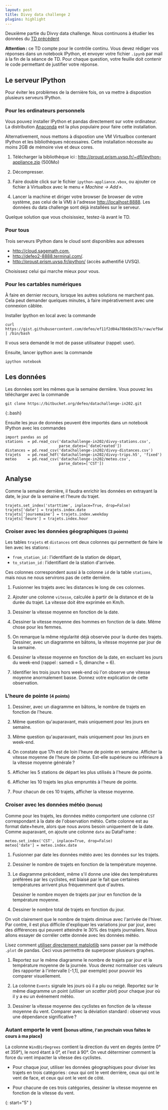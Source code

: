 ```yaml
---
layout: post
title: Divvy data challenge 2
plugins: highlight
---
```


Deuxième partie du Divvy data challenge. Nous continuons à étudier les
données du [TD précédent](../tutorial9)

**Attention :** ce TD compte pour le contrôle continu. Vous devez
rédiger vos réponses dans un notebook IPython, et envoyer votre
fichier `.ipynb` par mail à la fin de la séance de TD. Pour chaque
question, votre feuille doit contenir le code permettant de justifier
votre réponse.

## Le serveur IPython

Pour éviter les problèmes de la dernière fois, on va mettre à
dispostion plusieurs serveurs IPython.

### Pour les ordinateurs personnels

Vous pouvez installer IPython et pandas directement sur votre
ordinateur. La distribution [Anaconda](http://continuum.io/downloads)
est la plus populaire pour faire cette installation.

Alternativement, nous mettons à dispostion une VM Virtualbox contenant
IPython et les bibliothèques nécessaires. Cette installation nécessite
au moins 2GB de mémoire vive et deux cores.

1. Télécharger la bibliothèque ici :
   <http://proust.prism.uvsq.fr/~dfl/ipython-appliance.zip> (500Mo)

2. Décompresser.

3. Faire double click sur le fichier `ipython-appliance.vbox`, ou
   ajouter ce fichier à Virtualbox avec le menu *« Machine → Add »*.

4. Lancer la machine et diriger votre browser (le browser de votre
   système, pas celui de la VM) à l'adresse
   <http://localhost:8888>. Les données du data challenge sont déjà
   installées sur le serveur.

Quelque solution que vous choisissiez, testez-là avant le TD.

### Pour tous

Trois serveurs IPython dans le cloud sont disponibles aux adresses

- <http://cloud.sagemath.com>,
- <http://defeo2-8888.terminal.com/>.
- <http://proust.prism.uvsq.fr/ipython/> (accès authentifié UVSQ).

Choisissez celui qui marche mieux pour vous.

### Pour les cartables numériques

À faire en dernier recours, lorsque les autres solutions ne marchent
pas. Cela peut demander quelques minutes, à faire impérativement avec
une connexion câblée.

Installer Ipython en local avec la commande

	curl https://gist.githubusercontent.com/defeo/ef11f2d04a78b68e357e/raw/ef9a0dc9c87d3c1052b2a3ade9b63c7dcf370092/apt.sh | /bin/bash

Il vous sera demandé le mot de passe utilisateur (rappel: user).

Ensuite, lancer ipython avec la commande

~~~
ipython notebook
~~~


## Les données

Les données sont les mêmes que la semaine dernière. Vous pouvez les
télécharger avec la commande

~~~
git clone https://bitbucket.org/defeo/datachallenge-in202.git
~~~
{:.bash}

Ensuite les jeux de données peuvent être importés dans un notebook
IPython avec les commandes

~~~
import pandas as pd
stations  = pd.read_csv('datachallenge-in202/divvy-stations.csv',
                        parse_dates=['dateCreated'])
distances = pd.read_csv('datachallenge-in202/divvy-distances.csv')
trajets   = pd.read_hdf('datachallenge-in202/divvy-trips.h5', 'fixed')
meteo     = pd.read_csv('datachallenge-in202/meteo.csv',
                        parse_dates=['CST'])
~~~


## Analyse

Comme la semaine dernière, il faudra enrichir les données en extrayant
la date, le jour de la semaine et l'heure du trajet.

~~~
trajets.set_index('starttime', inplace=True, drop=False)
trajets['date'] = trajets.index.date
trajets['joursemaine'] = trajets.index.weekday
trajets['heure'] = trajets.index.hour
~~~


### Croiser avec les données géographiques <small>(3 points)</small>

Les tables `trajets` et `distances` ont deux colonnes qui permettent
de faire le lien avec les stations :

- `from_station_id` : l'identifiant de la station de départ,
- `to_station_id` : l'identifiant de la station d'arrivée.

Ces colonnes correspondent aussi à la colonne `id` de la table
`stations`, mais nous ne nous servirons pas de cette dernière.

1. Fusionner les trajets avec les distances le long de ces colonnes.

1. Ajouter une colonne `vitesse`, calculée à partir de la distance et
   de la durée du trajet. La vitesse doit être exprimée en Km/h.

1. Dessiner la vitesse moyenne en fonction de la date.

1. Dessiner la vitesse moyenne des hommes en fonction de la date. Même
   chose pour les femmes.

1. On remarque la même régularité déjà observée pour la durée des
   trajets. Dessiner, avec un diagramme en bâtons, la vitesse moyenne
   par jour de la semaine.

1. Dessiner la vitesse moyenne en fonction de la date, en excluant les
   jours du week-end (rappel : samedi = 5, dimanche = 6).

1. Identifier les trois jours hors week-end où l'on observe une
   vitesse moyenne anormalement basse. Donnez votre explication de
   cette observation.

### L'heure de pointe <small>(4 points)</small>

1. Dessiner, avec un diagramme en bâtons, le nombre de trajets en
   fonction de l'heure.

1. Même question qu'auparavant, mais uniquement pour les jours en
   semaine.

1. Même question qu'auparavant, mais uniquement pour les jours en
   week-end.

1. On constate que 17h est de loin l'heure de pointe en
   semaine. Afficher la vitesse moyenne de l'heure de pointe. Est-elle
   supérieure ou inférieure à la vitesse moyenne générale ?

1. Afficher les 5 stations de départ les plus utilisés à l'heure de pointe.

1. Afficher les 10 trajets les plus empruntés à l'heure de pointe.

1. Pour chacun de ces 10 trajets, afficher la vitesse moyenne.



### Croiser avec les données météo <small>(bonus)</small>

Comme pour les trajets, les données météo comportent une colonne `CST`
correspondant à la date de l'observation météo. Cette colonne est au
format date+heure, alors que nous avons besoin uniquement de la
date. Comme auparavant, on ajoute une colonne `date` au DataFrame :

~~~
meteo.set_index('CST', inplace=True, drop=False)
meteo['date'] = meteo.index.date
~~~

1. Fusionner par date les données météo avec les données sur les
   trajets.

1. Dessiner le nombre de trajets en fonction de la température moyenne.

1. Le diagramme précédent, même s'il donne une idée des températures
   préférées par les cyclistes, est biaisé par le fait que certaines
   températures arrivent plus fréquemment que d'autres.
   
   Dessiner le nombre moyen de trajets par jour en fonction de la
   température moyenne.

1. Dessiner le nombre total de trajets en fonction du jour.

On voit clairement que le nombre de trajets diminue avec l'arrivée de
l'hiver. Par contre, il est plus difficile d'expliquer les variations
jour par jour, avec des différences qui peuvent atteindre le 30% des
trajets journaliers. Nous allons essayer de corréler cette donnée avec
les données météo.

Lisez comment
[utiliser directement matplotlib](http://pandas.pydata.org/pandas-docs/stable/visualization.html#plotting-directly-with-matplotlib)
sans passer par la méthode `.plot` de pandas. Ceci vous permettra de
superposer plusieurs graphes.

1. Reportez sur le même diagramme le nombre de trajets par jour et la
   température moyenne de la journée. Vous devrez normaliser ces
   valeurs (les rapporter à l'intervalle [-1,1], par exemple) pour
   pouvoir les comparer visuellement.

1. La colonne `Events` signale les jours où il a plu ou
   neigé. Reportez sur le même diagramme un point (utiliser un
   *scatter plot*) pour chaque jour où il y a eu un événement météo.

1. Dessiner la vitesse moyenne des cyclistes en fonction de la vitesse
   moyenne du vent. Comparer avec la déviation standard : observez
   vous une dépendance significative ?


### Autant emporte le vent (<small>bonus ultime, l'an prochain vous faites le cours à ma place</small>)

La colonne `WindDirDegrees` contient la direction du vent en degrés
(entre 0° et 359°), le nord étant à 0°, et l'est à 90°. On veut
déterminer comment la force du vent impacter la vitesse des
cyclistes.

- Pour chaque jour, utiliser les données géographiques pour diviser
  les trajets en trois catégories : ceux qui ont le vent derrière,
  ceux qui ont le vent de face, et ceux qui ont le vent de côté.

- Pour chacune de ces trois catégories, dessiner la vitesse moyenne en
  fonction de la vitesse du vent.

{: start="5" }
